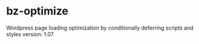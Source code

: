 # bz-optimize
Wordpress page loading optimization by conditionally deferring scripts and styles
version: 1.07
